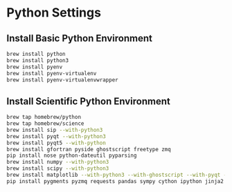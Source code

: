 Python Settings
===============

## Install Basic Python Environment

```bash
brew install python
brew install python3
brew install pyenv
brew install pyenv-virtualenv
brew install pyenv-virtualenvwrapper
```

## Install Scientific Python Environment

```bash
brew tap homebrew/python
brew tap homebrew/science
brew install sip --with-python3
brew install pyqt --with-python3
brew install pyqt5 --with-python
brew install gfortran pyside ghostscript freetype zmq
pip install nose python-dateutil pyparsing
brew install numpy --with-python3
brew install scipy --with-python3
brew install matplotlib --with-python3 --with-ghostscript --with-pyqt --with-pyside --with-tex
pip install pygments pyzmq requests pandas sympy cython ipython jinja2 tornado
```
